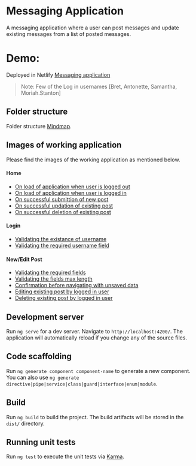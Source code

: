 # Messaging Application

A messaging application where a user can post messages and update existing messages from a list of posted messages.

# Demo:
Deployed in Netlify 
[Messaging application](https://sai-messaging-application.netlify.app/)
> Note: Few of the Log in usernames [Bret, Antonette, Samantha, Moriah.Stanton]

## Folder structure
Folder structure [Mindmap](src/assets/doc/misc/folderStructure.txt).

## Images of working application
Please find the images of the working application as mentioned below.
#### Home
- [On load of application when user is logged out](src/assets/doc/img/home_logged_out_user.png)
- [On load of application when user is logged in](src\assets\doc\img\home_logged_in_user.png)
- [On successful submittion of new post](src\assets\doc\img\home_post_submit.png)
- [On successful updation of existing post](src\assets\doc\img\home_post_updated.png)
- [On successful deletion of existing post](src\assets\doc\img\home_post_deletion.png)

#### Login
- [Validating the existance of username](src\assets\doc\img\login_user_name_existance.png)
- [Validating the required username field](src\assets\doc\img\login_user_name_required.png)

#### New/Edit Post
- [Validating the required fields](src\assets\doc\img\new_post_fileds_required.png)
- [Validating the fields max length](src\assets\doc\img\new_post_fileds_length.png)
- [Confirmation before navigating with unsaved data](src\assets\doc\img\new_post_confirmation_on_leaving_unsaved_data.png)
- [Editing existing post by logged in user](src\assets\doc\img\edit_post.png)
- [Deleting existing post by logged in user](src\assets\doc\img\edit_post_on_deletion.png)

## Development server

Run `ng serve` for a dev server. Navigate to `http://localhost:4200/`. The application will automatically reload if you change any of the source files.

## Code scaffolding

Run `ng generate component component-name` to generate a new component. You can also use `ng generate directive|pipe|service|class|guard|interface|enum|module`.

## Build

Run `ng build` to build the project. The build artifacts will be stored in the `dist/` directory.

## Running unit tests

Run `ng test` to execute the unit tests via [Karma](https://karma-runner.github.io).
